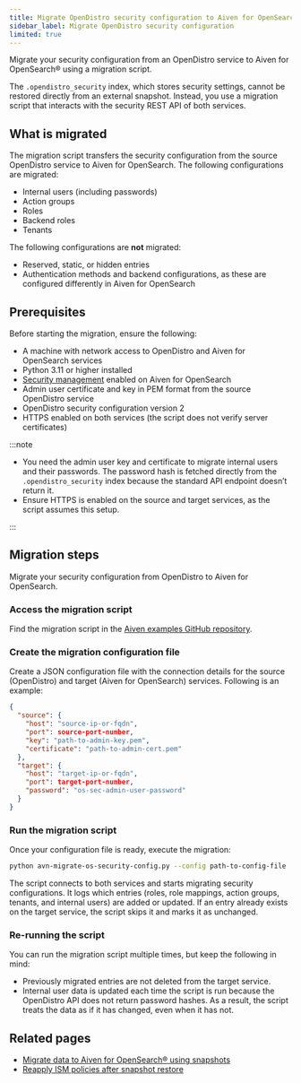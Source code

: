 ```yaml
---
title: Migrate OpenDistro security configuration to Aiven for OpenSearch
sidebar_label: Migrate OpenDistro security configuration
limited: true
---
```


Migrate your security configuration from an OpenDistro service to Aiven for OpenSearch® using a migration script.

The `.opendistro_security` index, which stores security settings, cannot be restored
directly from an external snapshot. Instead, you use a migration script that interacts
with the security REST API of both services.

## What is migrated

The migration script transfers the security configuration from the source OpenDistro
service to Aiven for OpenSearch. The following configurations are migrated:

- Internal users (including passwords)
- Action groups
- Roles
- Backend roles
- Tenants

The following configurations are **not** migrated:

- Reserved, static, or hidden entries
- Authentication methods and backend configurations, as these are configured differently
  in Aiven for OpenSearch

## Prerequisites

Before starting the migration, ensure the following:

- A machine with network access to OpenDistro and Aiven for OpenSearch services
- Python 3.11 or higher installed
- [Security management](/docs/products/opensearch/howto/enable-opensearch-security)
  enabled on Aiven for OpenSearch
- Admin user certificate and key in PEM format from the source OpenDistro service
- OpenDistro security configuration version 2
- HTTPS enabled on both services (the script does not verify server certificates)

:::note

- You need the admin user key and certificate to migrate internal users and their
  passwords. The password hash is fetched directly from the `.opendistro_security` index
  because the standard API endpoint doesn’t return it.
- Ensure HTTPS is enabled on the source and target services, as the script
  assumes this setup.

:::

## Migration steps

Migrate your security configuration from OpenDistro to Aiven for OpenSearch.

### Access the migration script

Find the migration script in the [Aiven examples GitHub repository](https://github.com/aiven/aiven-examples/blob/main/solutions/migrate-opendistro-security-to-aiven-for-opensearch/avn-migrate-os-security-config.py).

### Create the migration configuration file

Create a JSON configuration file with the connection details for the source (OpenDistro)
and target (Aiven for OpenSearch) services. Following is an example:

```json
{
  "source": {
    "host": "source-ip-or-fqdn",
    "port": source-port-number,
    "key": "path-to-admin-key.pem",
    "certificate": "path-to-admin-cert.pem"
  },
  "target": {
    "host": "target-ip-or-fqdn",
    "port": target-port-number,
    "password": "os-sec-admin-user-password"
  }
}
```

### Run the migration script

Once your configuration file is ready, execute the migration:

```bash
python avn-migrate-os-security-config.py --config path-to-config-file
```

The script connects to both services and starts migrating security configurations. It
logs which entries (roles, role mappings, action groups, tenants, and internal users)
are added or updated. If an entry already exists on the target service, the script skips
it and marks it as unchanged.

### Re-running the script

You can run the migration script multiple times, but keep the following in mind:

- Previously migrated entries are not deleted from the target service.
- Internal user data is updated each time the script is run because the OpenDistro
  API does not return password hashes. As a result, the script treats the data as if it
  has changed, even when it has not.

## Related pages

- [Migrate data to Aiven for OpenSearch® using snapshots](/docs/products/opensearch/howto/migrate-snapshot-data-opensearch)
- [Reapply ISM policies after snapshot restore](/docs/products/opensearch/howto/migrate-ism-policies)

